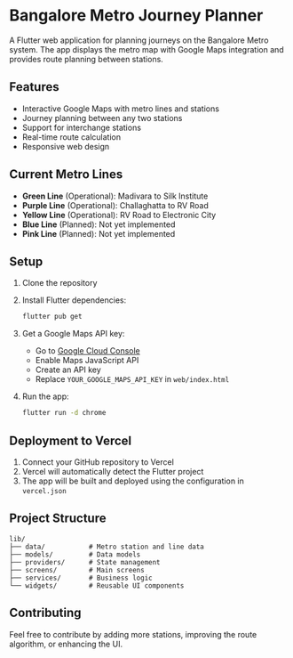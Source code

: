 # Bangalore Metro Journey Planner

A Flutter web application for planning journeys on the Bangalore Metro system. The app displays the metro map with Google Maps integration and provides route planning between stations.

## Features

- Interactive Google Maps with metro lines and stations
- Journey planning between any two stations
- Support for interchange stations
- Real-time route calculation
- Responsive web design

## Current Metro Lines

- **Green Line** (Operational): Madivara to Silk Institute
- **Purple Line** (Operational): Challaghatta to RV Road
- **Yellow Line** (Operational): RV Road to Electronic City
- **Blue Line** (Planned): Not yet implemented
- **Pink Line** (Planned): Not yet implemented

## Setup

1. Clone the repository
2. Install Flutter dependencies:
   ```bash
   flutter pub get
   ```

3. Get a Google Maps API key:
   - Go to [Google Cloud Console](https://console.cloud.google.com/)
   - Enable Maps JavaScript API
   - Create an API key
   - Replace `YOUR_GOOGLE_MAPS_API_KEY` in `web/index.html`

4. Run the app:
   ```bash
   flutter run -d chrome
   ```

## Deployment to Vercel

1. Connect your GitHub repository to Vercel
2. Vercel will automatically detect the Flutter project
3. The app will be built and deployed using the configuration in `vercel.json`

## Project Structure

```
lib/
├── data/           # Metro station and line data
├── models/         # Data models
├── providers/      # State management
├── screens/        # Main screens
├── services/       # Business logic
└── widgets/        # Reusable UI components
```

## Contributing

Feel free to contribute by adding more stations, improving the route algorithm, or enhancing the UI.